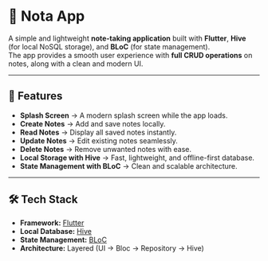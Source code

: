 # 📒 Nota App  

A simple and lightweight **note-taking application** built with **Flutter**, **Hive** (for local NoSQL storage), and **BLoC** (for state management).  
The app provides a smooth user experience with **full CRUD operations** on notes, along with a clean and modern UI.  

---

## 🚀 Features  

- **Splash Screen** → A modern splash screen while the app loads.  
- **Create Notes** → Add and save notes locally.  
- **Read Notes** → Display all saved notes instantly.  
- **Update Notes** → Edit existing notes seamlessly.  
- **Delete Notes** → Remove unwanted notes with ease.  
- **Local Storage with Hive** → Fast, lightweight, and offline-first database.  
- **State Management with BLoC** → Clean and scalable architecture.  

---

## 🛠️ Tech Stack  

- **Framework:** [Flutter](https://flutter.dev/)  
- **Local Database:** [Hive](https://docs.hivedb.dev/#/)  
- **State Management:** [BLoC](https://bloclibrary.dev/#/)  
- **Architecture:** Layered (UI → Bloc → Repository → Hive)  




